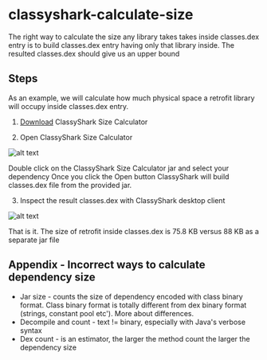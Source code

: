 # classyshark-calculate-size

The right way to calculate the size any library takes takes inside classes.dex entry is to build classes.dex entry 
having only that library inside. The resulted classes.dex should give us an upper bound

## Steps
As an example, we will calculate how much physical space a retrofit library will occupy inside classes.dex entry. 

1. [Download](https://github.com/borisf/classyshark-calculate-size) ClassyShark Size Calculator

2. Open ClassyShark Size Calculator

![alt text](https://github.com/borisf/classyshark-calculate-size/blob/master/img/SelectJar.png)

Double click on the ClassyShark Size Calculator jar and select your dependency
Once you click the Open button ClassyShark will build classes.dex file from the provided jar.

3. Inspect the result classes.dex with ClassyShark desktop client

![alt text](https://github.com/borisf/classyshark-calculate-size/blob/master/img/ClassyShark.png)

That is it. The size of retrofit inside classes.dex is 75.8 KB versus 88 KB as a separate jar file

## Appendix - Incorrect ways to calculate dependency size
* Jar size - counts the size of dependency encoded with class binary format. Class binary format is totally different from dex binary format (strings, constant pool etc'). More about differences.
* Decompile and count - text != binary, especially with Java's verbose syntax
* Dex count - is an estimator, the larger the method count the larger the dependency size
